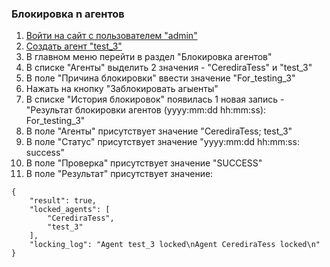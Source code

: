 ### Блокировка n агентов

1. [Войти на сайт с пользователем "admin"](../../../0.%20Шаги/1.%20Войти%20на%20сайт%20с%20пользователем%20username.md)
1. [Создать агент "test_3"](../../../0.%20Шаги/5.%Создать%агент%agent%с%типом%ОС%os_type.md)
1. В главном меню перейти в раздел "Блокировка агентов"
1. В списке "Агенты" выделить 2 значения - "CerediraTess" и "test_3"
1. В поле "Причина блокировки" ввести значение "For_testing_3"
1. Нажать на кнопку "Заблокировать агыенты"
1. В списке "История блокировок" появилась 1 новая запись - "Результат блокировки агентов (yyyy:mm:dd hh:mm:ss): For_testing_3"
1. В поле "Агенты" присутствует значение "CerediraTess; test_3"
1. В поле "Статус" присутствует значение "yyyy:mm:dd hh:mm:ss: success"
1. В поле "Проверка" присутствует значение "SUCCESS"
1. В поле "Результат" присутствует значение:
```
{
    "result": true,
    "locked_agents": [
        "CerediraTess",
        "test_3"
    ],
    "locking_log": "Agent test_3 locked\nAgent CerediraTess locked\n"
}
```